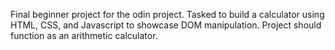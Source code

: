Final beginner project for the odin project. Tasked to build a calculator using HTML, CSS, and Javascript to showcase DOM manipulation. Project should function as an arithmetic calculator.
